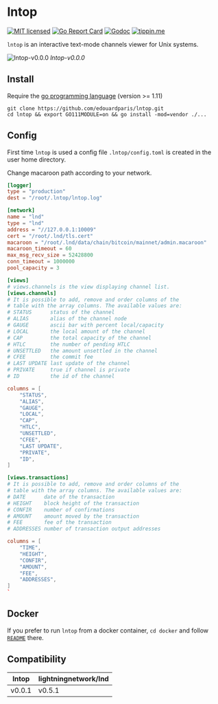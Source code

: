 # lntop

[![MIT licensed](https://img.shields.io/badge/license-MIT-blue.svg)](https://github.com/edouardparis/lntop/blob/master/LICENSE)
[![Go Report Card](https://goreportcard.com/badge/github.com/edouardparis/lntop)](https://goreportcard.com/report/github.com/edouardparis/lntop)
[![Godoc](https://godoc.org/github.com/edouardparis/lntop?status.svg)](https://godoc.org/github.com/edouardparis/lntop)
[![tippin.me](https://badgen.net/badge/%E2%9A%A1%EF%B8%8Ftippin.me/@edouardparis/F0918E)](https://tippin.me/@edouardparis)

`lntop` is an interactive text-mode channels viewer for Unix systems.

 ![lntop-v0.0.0](http://paris.iiens.net/lntop-v0.0.0.png?)
 *lntop-v0.0.0*

## Install

Require the [go programming language](https://golang.org/) (version >= 1.11)
```
git clone https://github.com/edouardparis/lntop.git
cd lntop && export GO111MODULE=on && go install -mod=vendor ./...
```

## Config

First time `lntop` is used a config file `.lntop/config.toml` is created
in the user home directory.

Change macaroon path according to your network.

```toml
[logger]
type = "production"
dest = "/root/.lntop/lntop.log"

[network]
name = "lnd"
type = "lnd"
address = "//127.0.0.1:10009"
cert = "/root/.lnd/tls.cert"
macaroon = "/root/.lnd/data/chain/bitcoin/mainnet/admin.macaroon"
macaroon_timeout = 60
max_msg_recv_size = 52428800
conn_timeout = 1000000
pool_capacity = 3

[views]
# views.channels is the view displaying channel list.
[views.channels]
# It is possible to add, remove and order columns of the
# table with the array columns. The available values are:
# STATUS      status of the channel
# ALIAS       alias of the channel node
# GAUGE       ascii bar with percent local/capacity
# LOCAL       the local amount of the channel
# CAP         the total capacity of the channel
# HTLC        the number of pending HTLC
# UNSETTLED   the amount unsettled in the channel
# CFEE        the commit fee
# LAST UPDATE last update of the channel
# PRIVATE     true if channel is private
# ID          the id of the channel

columns = [
	"STATUS",
	"ALIAS",
	"GAUGE",
	"LOCAL",
	"CAP",
	"HTLC",
	"UNSETTLED",
	"CFEE",
	"LAST UPDATE",
	"PRIVATE",
	"ID",
]

[views.transactions]
# It is possible to add, remove and order columns of the
# table with the array columns. The available values are:
# DATE      date of the transaction
# HEIGHT    block height of the transaction
# CONFIR    number of confirmations
# AMOUNT    amount moved by the transaction
# FEE       fee of the transaction
# ADDRESSES number of transaction output addresses

columns = [
	"TIME",
	"HEIGHT",
	"CONFIR",
	"AMOUNT",
	"FEE",
	"ADDRESSES",
]
`
```

## Docker

If you prefer to run `lntop` from a docker container, `cd docker` and follow [`README`](docker/README.md) there.

## Compatibility

| lntop  | lightningnetwork/lnd |
|--------|----------------------|
| v0.0.1 | v0.5.1               |
